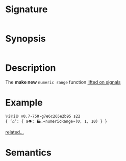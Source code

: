 # Signature
```vikid-signature
```

# Synopsis
```vikid-synopsis
```

# Description
The __make new__ `numeric range` function [lifted on signals](/refman/concepts/pure_functions)

# Example
```vikid-script
𝕍i𝕂i𝔻 v0.7-750-g7e6c265e2b95 s22
{ ‘⌂’: { a👁: 🏭.«numericRange»(0, 1, 10) } }
```


[related...](https://en.wikipedia.org/wiki/Array_data_structure)

# Semantics